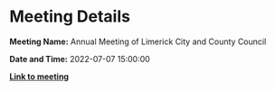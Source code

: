 # Meeting Details

**Meeting Name:** Annual Meeting of Limerick City and County Council

**Date and Time:** 2022-07-07 15:00:00

**<a href="https://www.limerick.ie/council/whats-on/annual-meeting-limerick-city-and-county-council-6" target="_blank">Link to meeting</a>**
